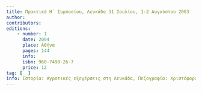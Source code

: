 ```yaml
---
title: Πρακτικά Η΄ Συμποσίου, Λευκάδα 31 Ιουλίου, 1-2 Αυγούστου 2003
author: 
contributors: 
editions: 
    - number: 1
      date: 2004
      place: Αθήνα
      pages: 144
      info: 
      isbn: 960-7498-26-7
      price: 12
tag: [  ]
info: Ιστορία: Αγροτικές εξεγέρσεις στη Λευκάδα, Πεζογραφία: Χριστόφορος Μηλιώνης, Μουσικολογία: Μάρκος Φ. Δραγούμης.
---
```

